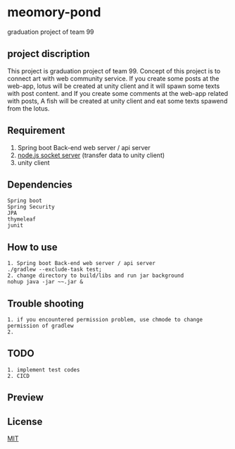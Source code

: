 # meomory-pond
graduation project of team 99

## project discription

This project is graduation project of team 99. Concept of this project is to connect art with web community service. If you create some posts at the web-app, lotus will be created at unity client and it will spawn some texts with post content. and If you create some comments at the web-app related with posts, A fish will be created at unity client and eat some texts spawend from the lotus.

## Requirement

1. Spring boot Back-end web server / api server
2. [node.js socket server](https://github.com/PaperCrafter/memory-pond-socket-server) 
(transfer data to unity client)
3. unity client

## Dependencies
```
Spring boot
Spring Security
JPA
thymeleaf
junit
```

## How to use

```
1. Spring boot Back-end web server / api server
./gradlew --exclude-task test;
2. change directory to build/libs and run jar background
nohup java -jar ~~.jar &
```

## Trouble shooting

```
1. if you encountered permission problem, use chmode to change permission of gradlew
2. 
```

## TODO

```
1. implement test codes
2. CICD
```

## Preview


## License
[MIT](https://choosealicense.com/licenses/mit/)
